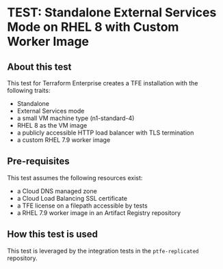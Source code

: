 # TEST: Standalone External Services Mode on RHEL 8 with Custom Worker Image

## About this test

This test for Terraform Enterprise creates a TFE
installation with the following traits:

- Standalone
- External Services mode
- a small VM machine type (n1-standard-4)
- RHEL 8 as the VM image
- a publicly accessible HTTP load balancer with TLS termination
- a custom RHEL 7.9 worker image

## Pre-requisites

This test assumes the following resources exist:

- a Cloud DNS managed zone
- a Cloud Load Balancing SSL certificate
- a TFE license on a filepath accessible by tests
- a RHEL 7.9 worker image in an Artifact Registry repository

## How this test is used

This test is leveraged by the integration tests in the
`ptfe-replicated` repository.

